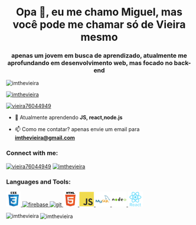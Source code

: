 <h1 align="center">Opa 👋, eu me chamo Miguel, mas você pode me chamar só de Vieira mesmo</h1>
<h3 align="center">apenas um jovem em busca de aprendizado, atualmente me aprofundando em desenvolvimento web, mas focado no back-end</h3>

<p align="left"> <img src="https://komarev.com/ghpvc/?username=imthevieira&label=Profile%20views&color=0e75b6&style=flat" alt="imthevieira" /> </p>

<p align="left"> <a href="https://github.com/ryo-ma/github-profile-trophy"><img src="https://github-profile-trophy.vercel.app/?username=imthevieira" alt="imthevieira" /></a> </p>

<p align="left"> <a href="https://twitter.com/imthevieira" target="blank"><img src="https://img.shields.io/twitter/follow/vieira76044949?logo=twitter&style=for-the-badge" alt="vieira76044949" /></a> </p>

- 🌱 Atualmente aprendendo **JS, react,node.js**

- 📫 Como me contatar? apenas envie um email para **imthevieira@gmail.com**

<h3 align="left">Connect with me:</h3>
<p align="left">
<a href="https://twitter.com/vieira76044949" target="blank"><img align="center" src="https://raw.githubusercontent.com/rahuldkjain/github-profile-readme-generator/master/src/images/icons/Social/twitter.svg" alt="vieira76044949" height="30" width="40" /></a>
<a href="https://instagram.com/imthevieira" target="blank"><img align="center" src="https://raw.githubusercontent.com/rahuldkjain/github-profile-readme-generator/master/src/images/icons/Social/instagram.svg" alt="imthevieira" height="30" width="40" /></a>
</p>

<h3 align="left">Languages and Tools:</h3>
<p align="left"> <a href="https://www.w3schools.com/css/" target="_blank"> <img src="https://raw.githubusercontent.com/devicons/devicon/master/icons/css3/css3-original-wordmark.svg" alt="css3" width="40" height="40"/> </a> <a href="https://firebase.google.com/" target="_blank"> <img src="https://www.vectorlogo.zone/logos/firebase/firebase-icon.svg" alt="firebase" width="40" height="40"/> </a> <a href="https://git-scm.com/" target="_blank"> <img src="https://www.vectorlogo.zone/logos/git-scm/git-scm-icon.svg" alt="git" width="40" height="40"/> </a> <a href="https://www.w3.org/html/" target="_blank"> <img src="https://raw.githubusercontent.com/devicons/devicon/master/icons/html5/html5-original-wordmark.svg" alt="html5" width="40" height="40"/> </a> <a href="https://developer.mozilla.org/en-US/docs/Web/JavaScript" target="_blank"> <img src="https://raw.githubusercontent.com/devicons/devicon/master/icons/javascript/javascript-original.svg" alt="javascript" width="40" height="40"/> </a> <a href="https://www.mysql.com/" target="_blank"> <img src="https://raw.githubusercontent.com/devicons/devicon/master/icons/mysql/mysql-original-wordmark.svg" alt="mysql" width="40" height="40"/> </a> <a href="https://nodejs.org" target="_blank"> <img src="https://raw.githubusercontent.com/devicons/devicon/master/icons/nodejs/nodejs-original-wordmark.svg" alt="nodejs" width="40" height="40"/> </a> <a href="https://reactjs.org/" target="_blank"> <img src="https://raw.githubusercontent.com/devicons/devicon/master/icons/react/react-original-wordmark.svg" alt="react" width="40" height="40"/> </a> </p>

<p><img align="left" src="https://github-readme-stats.vercel.app/api/top-langs?username=imthevieira&show_icons=true&locale=en&layout=compact" alt="imthevieira" /></p>

<p>&nbsp;<img align="center" src="https://github-readme-stats.vercel.app/api?username=imthevieira&show_icons=true&locale=en" alt="imthevieira" /></p>
